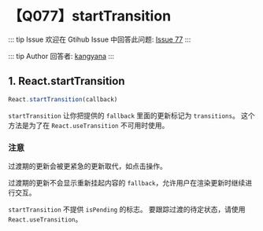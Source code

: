 # 【Q077】startTransition


::: tip Issue
欢迎在 Gtihub Issue 中回答此问题: [Issue 77](https://github.com/kangyana/daily-question/issues/77)
:::

::: tip Author
回答者: [kangyana](https://github.com/kangyana)
:::
## 1. React.startTransition
```javascript
React.startTransition(callback)
```

`startTransition` 让你把提供的 `fallback` 里面的更新标记为 `transitions`。
这个方法是为了在 `React.useTransition` 不可用时使用。

### 注意
过渡期的更新会被更紧急的更新取代，如点击操作。

过渡期的更新不会显示重新挂起内容的 `fallback`，允许用户在渲染更新时继续进行交互。

`startTransition` 不提供 `isPending` 的标志。
要跟踪过渡的待定状态，请使用 `React.useTransition`。
